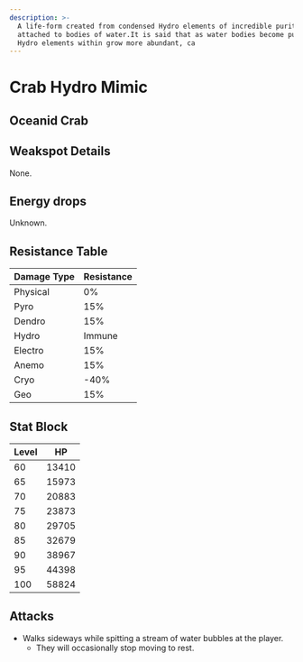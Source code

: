 ```yaml
---
description: >-
  A life-form created from condensed Hydro elements of incredible purity. Often
  attached to bodies of water.It is said that as water bodies become purer, the
  Hydro elements within grow more abundant, ca
---
```


# Crab Hydro Mimic

## Oceanid Crab

## Weakspot Details

None.

## Energy drops

Unknown.

## Resistance Table

| Damage Type | Resistance |
| ----------- | ---------- |
| Physical    | 0%         |
| Pyro        | 15%        |
| Dendro      | 15%        |
| Hydro       | Immune     |
| Electro     | 15%        |
| Anemo       | 15%        |
| Cryo        | -40%       |
| Geo         | 15%        |

## Stat Block

| Level | HP    |
| ----- | ----- |
| 60    | 13410 |
| 65    | 15973 |
| 70    | 20883 |
| 75    | 23873 |
| 80    | 29705 |
| 85    | 32679 |
| 90    | 38967 |
| 95    | 44398 |
| 100   | 58824 |

## Attacks

* Walks sideways while spitting a stream of water bubbles at the player.
  * They will occasionally stop moving to rest.
